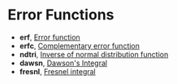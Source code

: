 # Error Functions

* **erf**, [Error function](doubldoc.md#erf)
* **erfc**, [Complementary error function](doubldoc.md#erfc)
* **ndtri**, [Inverse of normal distribution function](doubldoc.md#ndtri)
* **dawsn**, [Dawson's Integral](doubldoc.md#dawsn)
* **fresnl**, [Fresnel integral](doubldoc.md#fresnl)
